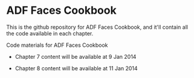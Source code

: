 ADF Faces Cookbook
==================

This is the github repository for ADF Faces Cookbook, and it'll contain all the code available in each chapter.

Code materials for ADF Faces Cookbook

- Chapter 7 content will be available at 9 Jan 2014

- Chapter 8 content will be available at 11 Jan 2014

